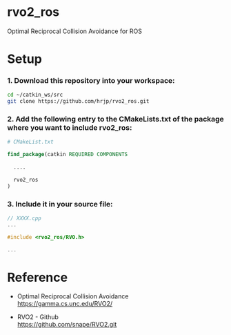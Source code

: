 # rvo2_ros
Optimal Reciprocal Collision Avoidance for ROS

# Setup

### 1. Download this repository into your workspace:
```bash
cd ~/catkin_ws/src
git clone https://github.com/hrjp/rvo2_ros.git
```

### 2. Add the following entry to the CMakeLists.txt of the package where you want to include rvo2_ros:

```cmake
# CMakeList.txt

find_package(catkin REQUIRED COMPONENTS
  
  ....

  rvo2_ros
)
```
### 3. Include it in your source file:


```cpp
// XXXX.cpp
...

#include <rvo2_ros/RVO.h>

...


```

# Reference
* Optimal Reciprocal Collision Avoidance   
    https://gamma.cs.unc.edu/RVO2/
    
* RVO2 - Github   
    https://github.com/snape/RVO2.git